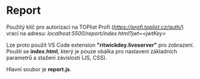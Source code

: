 # Report

Použitý klíč pro autorizaci na TOPlist Profi (*https://profi.toplist.cz/auth/*) vrací na adresu:
*localhost:5500/report/index.html?jwt=\<jwtKey>*

Lze proto použít VS Code extension **"ritwickdey.liveserver"** pro zobrazení.
Pouští se **index.html**, který je pouze obálka pro nastavení základních parametrů a stažení závislostí (JS, CSS).

Hlavní soubor je **report.js**.

